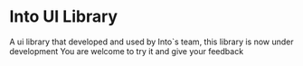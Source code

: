 # Into UI Library

A ui library that developed and used by Into`s team, this library is now under development
You are welcome to try it and give your feedback
